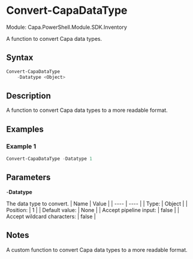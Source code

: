 # Convert-CapaDataType
Module: Capa.PowerShell.Module.SDK.Inventory

A function to convert Capa data types.

## Syntax

```powershell
Convert-CapaDataType
	-Datatype <Object>
```

## Description

A function to convert Capa data types to a more readable format.

## Examples

### Example 1
```powershell
Convert-CapaDataType -Datatype 1
```
    

## Parameters

-**Datatype**

The data type to convert.
| Name | Value |
| ---- | ---- |
| Type: | Object |
| Position: | 1 | 
| Default value: | None | 
| Accept pipeline input: | false | 
| Accept wildcard characters: | false | 


## Notes

A custom function to convert Capa data types to a more readable format.
